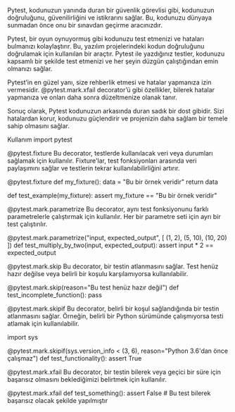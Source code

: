 Pytest, kodunuzun yanında duran bir güvenlik görevlisi gibi, kodunuzun doğruluğunu, güvenilirliğini ve istikrarını sağlar. Bu, kodunuzu dünyaya sunmadan önce onu bir sınavdan geçirme aracınızdır.

Pytest, bir oyun oynuyormuş gibi kodunuzu test etmenizi ve hataları bulmanızı kolaylaştırır. Bu, yazılım projelerindeki kodun doğruluğunu doğrulamak için kullanılan bir araçtır. Pytest ile yazdığınız testler, kodunuzu kapsamlı bir şekilde test etmenizi ve her şeyin düzgün çalıştığından emin olmanızı sağlar.

Pytest’in en güzel yanı, size rehberlik etmesi ve hatalar yapmanıza izin vermesidir. @pytest.mark.xfail decorator’ü gibi özellikler, bilerek hatalar yapmanıza ve onları daha sonra düzeltmenize olanak tanır.

Sonuç olarak, Pytest kodunuzun arkasında duran sadık bir dost gibidir. Sizi hatalardan korur, kodunuzu güçlendirir ve projenizin daha sağlam bir temele sahip olmasını sağlar.

Kullanım
import pytest

@pytest.fixture Bu decorator, testlerde kullanılacak veri veya durumları sağlamak için kullanılır. Fixture'lar, test fonksiyonları arasında veri paylaşımını sağlar ve testlerin tekrar kullanılabilirliğini artırır.

@pytest.fixture def my_fixture(): data = "Bu bir örnek veridir" return data

def test_example(my_fixture): assert my_fixture == "Bu bir örnek veridir"

@pytest.mark.parametrize Bu decorator, aynı test fonksiyonunu farklı parametrelerle çalıştırmak için kullanılır. Her bir parametre seti için ayrı bir test çalıştırılır.

@pytest.mark.parametrize("input, expected_output", [ (1, 2), (5, 10), (10, 20) ]) def test_multiply_by_two(input, expected_output): assert input * 2 == expected_output

@pytest.mark.skip Bu decorator, bir testin atlanmasını sağlar. Test henüz hazır değilse veya belirli bir koşulu karşılamıyorsa kullanılabilir.

@pytest.mark.skip(reason="Bu test henüz hazır değil") def test_incomplete_function(): pass

@pytest.mark.skipif Bu decorator, belirli bir koşul sağlandığında bir testin atlanmasını sağlar. Örneğin, belirli bir Python sürümünde çalışmıyorsa testi atlamak için kullanılabilir.

import sys

@pytest.mark.skipif(sys.version_info < (3, 6), reason="Python 3.6'dan önce çalışmaz") def test_functionality(): assert True

@pytest.mark.xfail Bu decorator, bir testin bilerek veya geçici bir süre için başarısız olmasını beklediğimizi belirtmek için kullanılır.

@pytest.mark.xfail def test_something(): assert False # Bu test bilerek başarısız olacak şekilde yapılmıştır
